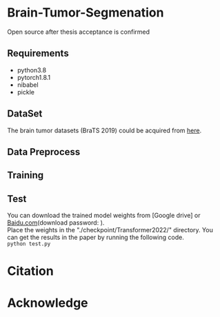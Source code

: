 # Brain-Tumor-Segmenation
Open source after thesis acceptance is confirmed
## Requirements
* python3.8  
* pytorch1.8.1  
* nibabel  
* pickle  
## DataSet
The brain tumor datasets (BraTS 2019) could be acquired from [here](https://ipp.cbica.upenn.edu/).
## Data Preprocess
## Training
## Test
You can download the trained model weights from [Google drive] or [Baidu.com](https://pan.baidu.com/share/init?surl=HrBMl1aZWurJ--SSBZIiZA)(download password: ).  
Place the weights in the "./checkpoint/Transformer2022/" directory. You can get the results in the paper by running the following code.  
` python test.py `
# Citation
# Acknowledge
